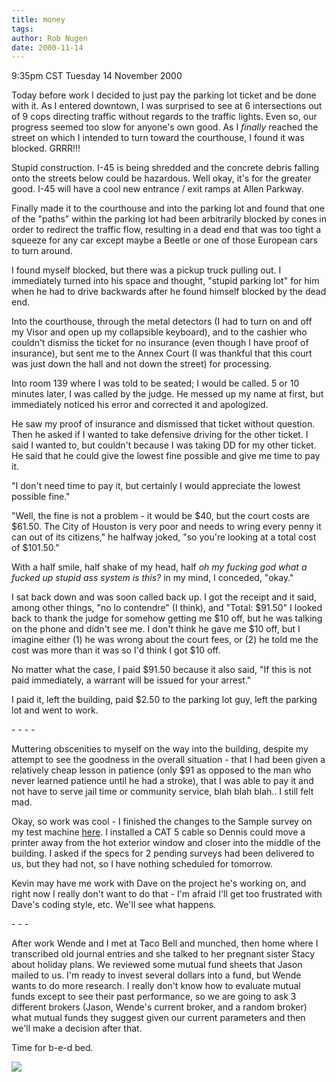 ```yaml
---
title: money
tags: 
author: Rob Nugen
date: 2000-11-14
---
```


<title>paying for ticket, work, mutual funds</title>
<p class=date>9:35pm CST Tuesday 14 November 2000

<p>Today before work I decided to just pay the parking lot ticket and
be done with it.  As I entered downtown, I was surprised to see at 6
intersections out of 9 cops directing traffic without regards to the
traffic lights.  Even so, our progress seemed too slow for anyone's
own good.  As I <em>finally</em> reached the street on which I
intended to turn toward the courthouse, I found it was blocked.
GRRR!!!

<p>Stupid construction.  I-45 is being shredded and the concrete
debris falling onto the streets below could be hazardous.  Well okay,
it's for the greater good.  I-45 will have a cool new entrance / exit
ramps at Allen Parkway.

<p>Finally made it to the courthouse and into the parking lot and
found that one of the "paths" within the parking lot had been
arbitrarily blocked by cones in order to redirect the traffic flow,
resulting in a dead end that was too tight a squeeze for any car
except maybe a Beetle or one of those European cars to turn around.

<p>I found myself blocked, but there was a pickup truck pulling out.
I immediately turned into his space and thought, "stupid parking lot"
for him when he had to drive backwards after he found himself blocked
by the dead end.

<p>Into the courthouse, through the metal detectors (I had to turn on
and off my Visor and open up my collapsible keyboard), and to the
cashier who couldn't dismiss the ticket for no insurance (even though
I have proof of insurance), but sent me to the Annex Court (I was
thankful that this court was just down the hall and not down the
street) for processing.

<p>Into room 139 where I was told to be seated; I would be called.  5
or 10 minutes later, I was called by the judge.  He messed up my name
at first, but immediately noticed his error and corrected it and
apologized.

<p>He saw my proof of insurance and dismissed that ticket without
question.  Then he asked if I wanted to take defensive driving for the
other ticket.  I said I wanted to, but couldn't because I was taking
DD for my other ticket.  He said that he could give the lowest fine
possible and give me time to pay it.

<p>"I don't need time to pay it, but certainly I would appreciate the
lowest possible fine."

<p>"Well, the fine is not a problem - it would be $40, but the court
costs are $61.50.  The City of Houston is very poor and needs to wring
every penny it can out of its citizens," he halfway joked, "so you're
looking at a total cost of $101.50."

<p>With a half smile, half shake of my head, half <em>oh my fucking
god what a fucked up stupid ass system is this?</em> in my mind, I
conceded, "okay."

<p>I sat back down and was soon called back up.  I got the receipt and
it said, among other things, "no lo contendre" (I think), and "Total:
$91.50" I looked back to thank the judge for somehow getting me $10
off, but he was talking on the phone and didn't see me.  I don't think
he gave me $10 off, but I imagine either (1) he was wrong about the
court fees, or (2) he told me the cost was more than it was so I'd
think I got $10 off.

<p>No matter what the case, I paid $91.50 because it also said, "If
this is not paid immediately, a warrant will be issued for your
arrest."

<p>I paid it, left the building, paid $2.50 to the parking lot guy,
left the parking lot and went to work.

<p>- - - -

<p>Muttering obscenities to myself on the way into the building,
despite my attempt to see the goodness in the overall situation - that
I had been given a relatively cheap lesson in patience (only $91 as
opposed to the man who never learned patience until he had a stroke),
that I was able to pay it and not have to serve jail time or community
service, blah blah blah.. I still felt mad.

<p>Okay, so work was cool - I finished the changes to the Sample
survey on my test machine <a
href="http://rabbit.fsd.nu/sample">here</a>.  I installed a CAT 5
cable so Dennis could move a printer away from the hot exterior window
and closer into the middle of the building.  I asked if the specs for
2 pending surveys had been delivered to us, but they had not, so I
have nothing scheduled for tomorrow.

<p>Kevin may have me work with Dave on the project he's working on,
and right now I really don't want to do that - I'm afraid I'll get too
frustrated with Dave's coding style, etc.  We'll see what happens.

<p>- - -

<p>After work Wende and I met at Taco Bell and munched, then home
where I transcribed old journal entries and she talked to her pregnant
sister Stacy about holiday plans.  We reviewed some mutual fund sheets
that Jason mailed to us.  I'm ready to invest several dollars into a
fund, but Wende wants to do more research.  I really don't know how to
evaluate mutual funds except to see their past performance, so we are
going to ask 3 different brokers (Jason, Wende's current broker, and a
random broker) what mutual funds they suggest given our current
parameters and then we'll make a decision after that.

<p>Time for b-e-d bed.

<p><img src='/images/rob/wL-ROB.gif'>

